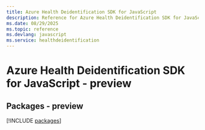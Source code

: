 ```yaml
---
title: Azure Health Deidentification SDK for JavaScript
description: Reference for Azure Health Deidentification SDK for JavaScript
ms.date: 08/29/2025
ms.topic: reference
ms.devlang: javascript
ms.service: healthdeidentification
---
```

# Azure Health Deidentification SDK for JavaScript - preview
## Packages - preview
[!INCLUDE [packages](health-deidentification-index.md)]